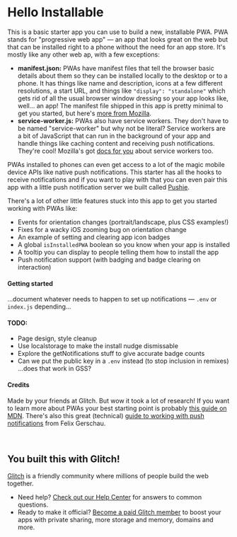 # Hello Installable

This is a basic starter app you can use to build a new, installable PWA. PWA stands for "progressive
web app" — an app that looks great on the web but that can be installed right to a phone without the need
for an app store. It's mostly like any other web ap, with a few exceptions:

- **manifest.json:** PWAs have manifest files that tell the browser basic details about them so they can
  be installed locally to the desktop or to a phone. It has things like name and description, icons at a 
  few different resolutions, a start URL, and things like `"display": "standalone"` which gets rid of all
  the usual browser window dressing so your app looks like, well... an app! The manifest file shipped in
  this app is pretty minimal to get you started, but here's 
  [more from Mozilla](https://developer.mozilla.org/en-US/docs/Web/Manifest).
- **service-worker.js:** PWAs also have service workers. They don't have to be named "service-worker" but
  why not be literal? Service workers are a bit of JavaScript that can run in the background of your app
  and handle things like caching content and receiving push notifications. They're cool! Mozilla's got 
  [docs for you](https://developer.mozilla.org/en-US/docs/Web/API/Service_Worker_API/Using_Service_Workers)
  about service workers too.
  
PWAs installed to phones can even get access to a lot of the magic mobile device APIs like native push
notifications. This starter has all the hooks to receive notifications and if you want to play with that
you can even pair this app with a little push notification server we built called 
[Pushie](https://glitch.com/edit/#!/glitch-pushie).

There's a lot of other little features stuck into this app to get you started working with PWAs like:

- Events for orientation changes (portrait/landscape, plus CSS examples!) 
- Fixes for a wacky iOS zooming bug on orientation change
- An example of setting and clearing app icon badges
- A global `isInstalledPWA` boolean so you know when your app is installed
- A tooltip you can display to people telling them how to install the app
- Push notification support (with badging and badge clearing on interaction)

#### Getting started
...document whatever needs to happen to set up notifications — `.env` or `index.js` depending...

#### TODO:

- Page design, style cleanup
- Use localstorage to make the install nudge dismissable
- Explore the getNotifications stuff to give accurate badge counts
- Can we put the public key in a `.env` instead (to stop inclusion in remixes) ...does that work in GSS?


#### Credits

Made by your friends at Glitch. But wow it took a lot of research! If you want to learn more about PWAs 
your best starting point is probably 
[this guide on MDN](https://developer.mozilla.org/en-US/docs/Web/Progressive_web_apps). There's also this
great (technical) [guide to working with push notifications](https://felixgerschau.com/web-push-notifications-tutorial/) 
from Felix Gerschau.

&nbsp;

## You built this with Glitch!

[Glitch](https://glitch.com) is a friendly community where millions of people build the web together.

- Need help? [Check out our Help Center](https://help.glitch.com/) for answers to common questions.
- Ready to make it official? [Become a paid Glitch member](https://glitch.com/pricing) to boost your apps with private sharing, more storage and memory, domains and more.
